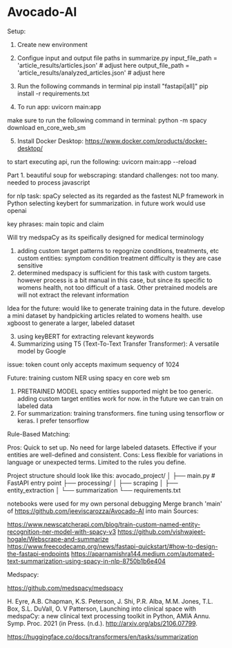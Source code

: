 # Avocado-AI

Setup:
1. Create new environment
2. Configue input and output file paths in summarize.py
    input_file_path = 'article_results/articles.json' # adjust here 
    output_file_path = 'article_results/analyzed_articles.json' # adjust here

3. Run the following commands in terminal
pip install "fastapi[all]"
pip install -r requirements.txt

4. To run app:
uvicorn main:app

make sure to run the following command in terminal:
python -m spacy download en_core_web_sm

5. Install Docker Desktop:
https://www.docker.com/products/docker-desktop/

to start executing api, run the following:
uvicorn main:app --reload


Part 1.
beautiful soup for webscraping: standard
challenges: not too many. needed to process javascript

for nlp task:
spaCy selected as its regarded as the fastest NLP framework in Python
selecting keybert for summarization. in future work would use openai


key phrases: main topic and claim

Will try medspaCy as its speifically designed for medical terminology

1. adding custom target patterns to regognize conditions, treatments, etc
custom entities: symptom
condition
treatment
difficulty is they are case sensitive
2. determined medspacy is sufficient for this task with custom targets. however process is a bit manual in this case, but since its specific to womens health, not too difficult of a task. Other pretrained models are will not extract the relevant information

Idea for the future:
would like to generate training data in the future. develop a mini dataset by handpicking articles related to womens health. use xgboost to generate a larger, labeled dataset

3. using keyBERT for extracting relevant keywords
4. Summarizing using 
T5 (Text-To-Text Transfer Transformer): A versatile model by Google

issue: token count only accepts maximum sequency of 1024

Future: training custom NER using spacy en core web sm
1. PRETRAINED MODEL spacy
entities supported might be too generic. adding custom target entities work for now. in the future we can train on labeled data
2. For summarization: training transformers. fine tuning using tensorflow or keras. I prefer tensorflow

Rule-Based Matching:

Pros:
Quick to set up.
No need for large labeled datasets.
Effective if your entities are well-defined and consistent.
Cons:
Less flexible for variations in language or unexpected terms.
Limited to the rules you define.

Project structure should look like this:
avocado_project/
│
├── main.py  # FastAPI entry point
├── processing/
│   ├── scraping
│   ├── entity_extraction
│   └── summarization
└── requirements.txt

notebooks were used for my own personal debugging
Merge branch 'main' of https://github.com/jeeviscarozza/Avocado-AI into main
Sources:

https://www.newscatcherapi.com/blog/train-custom-named-entity-recognition-ner-model-with-spacy-v3
https://github.com/vishwajeet-hogale/Webscrape-and-summarize
https://www.freecodecamp.org/news/fastapi-quickstart/#how-to-design-the-fastapi-endpoints
https://aparnamishra144.medium.com/automated-text-summarization-using-spacy-in-nlp-8750b1b6e404

Medspacy:

https://github.com/medspacy/medspacy

H. Eyre, A.B. Chapman, K.S. Peterson, J. Shi, P.R. Alba, M.M. Jones, T.L. Box, S.L. DuVall, O. V Patterson,
Launching into clinical space with medspaCy: a new clinical text processing toolkit in Python,
AMIA Annu. Symp. Proc. 2021 (in Press. (n.d.). 
http://arxiv.org/abs/2106.07799.

https://huggingface.co/docs/transformers/en/tasks/summarization